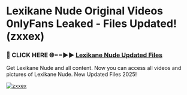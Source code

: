 # Lexikane Nude Original Videos 0nlyFans Leaked - Files Updated! (zxxex)

<h3>🔴 CLICK HERE 🌐==►► <a href="https://tinyurl.com/y5r63du9" rel="nofollow">Lexikane Nude Updated Files</a></h3>

Get Lexikane Nude and all content. Now you can access all videos and pictures of Lexikane Nude. New Updated Files 2025!

[![zxxex](https://i.imgur.com/UVo9nyh.gif)](https://tinyurl.com/y5r63du9)